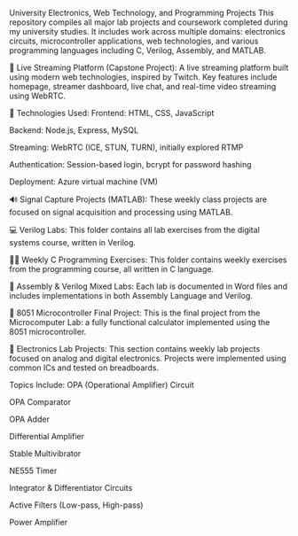 University Electronics, Web Technology, and Programming Projects
This repository compiles all major lab projects and coursework completed during my university studies. It includes work across multiple domains: electronics circuits, microcontroller applications, web technologies, and various programming languages including C, Verilog, Assembly, and MATLAB.

📡 Live Streaming Platform (Capstone Project):
A live streaming platform built using modern web technologies, inspired by Twitch. Key features include homepage, streamer dashboard, live chat, and real-time video streaming using WebRTC.

🔧 Technologies Used:
Frontend: HTML, CSS, JavaScript

Backend: Node.js, Express, MySQL

Streaming: WebRTC (ICE, STUN, TURN), initially explored RTMP

Authentication: Session-based login, bcrypt for password hashing

Deployment: Azure virtual machine (VM)

🔊 Signal Capture Projects (MATLAB):
These weekly class projects are focused on signal acquisition and processing using MATLAB.

💻 Verilog Labs:
This folder contains all lab exercises from the digital systems course, written in Verilog.

👨‍💻 Weekly C Programming Exercises:
This folder contains weekly exercises from the programming course, all written in C language.

🧠 Assembly & Verilog Mixed Labs:
Each lab is documented in Word files and includes implementations in both Assembly Language and Verilog.

🧮 8051 Microcontroller Final Project:
This is the final project from the Microcomputer Lab: a fully functional calculator implemented using the 8051 microcontroller.

🔩 Electronics Lab Projects:
This section contains weekly lab projects focused on analog and digital electronics. Projects were implemented using common ICs and tested on breadboards.

Topics Include:
OPA (Operational Amplifier) Circuit

OPA Comparator

OPA Adder

Differential Amplifier

Stable Multivibrator

NE555 Timer

Integrator & Differentiator Circuits

Active Filters (Low-pass, High-pass)

Power Amplifier